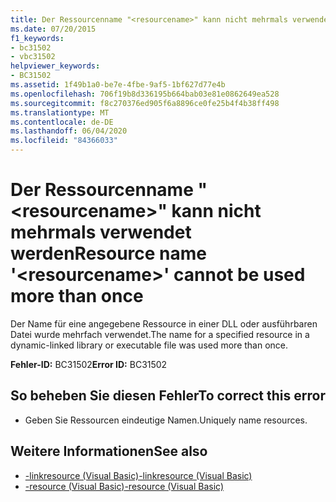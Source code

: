 ```yaml
---
title: Der Ressourcenname "<resourcename>" kann nicht mehrmals verwendet werden
ms.date: 07/20/2015
f1_keywords:
- bc31502
- vbc31502
helpviewer_keywords:
- BC31502
ms.assetid: 1f49b1a0-be7e-4fbe-9af5-1bf627d77e4b
ms.openlocfilehash: 706f19b8d336195b664bab03e81e0862649ea528
ms.sourcegitcommit: f8c270376ed905f6a8896ce0fe25b4f4b38ff498
ms.translationtype: MT
ms.contentlocale: de-DE
ms.lasthandoff: 06/04/2020
ms.locfileid: "84366033"
---
```

# <a name="resource-name-resourcename-cannot-be-used-more-than-once"></a><span data-ttu-id="a1e05-102">Der Ressourcenname "\<resourcename>" kann nicht mehrmals verwendet werden</span><span class="sxs-lookup"><span data-stu-id="a1e05-102">Resource name '\<resourcename>' cannot be used more than once</span></span>
<span data-ttu-id="a1e05-103">Der Name für eine angegebene Ressource in einer DLL oder ausführbaren Datei wurde mehrfach verwendet.</span><span class="sxs-lookup"><span data-stu-id="a1e05-103">The name for a specified resource in a dynamic-linked library or executable file was used more than once.</span></span>  
  
 <span data-ttu-id="a1e05-104">**Fehler-ID:** BC31502</span><span class="sxs-lookup"><span data-stu-id="a1e05-104">**Error ID:** BC31502</span></span>  
  
## <a name="to-correct-this-error"></a><span data-ttu-id="a1e05-105">So beheben Sie diesen Fehler</span><span class="sxs-lookup"><span data-stu-id="a1e05-105">To correct this error</span></span>  
  
- <span data-ttu-id="a1e05-106">Geben Sie Ressourcen eindeutige Namen.</span><span class="sxs-lookup"><span data-stu-id="a1e05-106">Uniquely name resources.</span></span>  
  
## <a name="see-also"></a><span data-ttu-id="a1e05-107">Weitere Informationen</span><span class="sxs-lookup"><span data-stu-id="a1e05-107">See also</span></span>

- [<span data-ttu-id="a1e05-108">-linkresource (Visual Basic)</span><span class="sxs-lookup"><span data-stu-id="a1e05-108">-linkresource (Visual Basic)</span></span>](../reference/command-line-compiler/linkresource.md)
- [<span data-ttu-id="a1e05-109">-resource (Visual Basic)</span><span class="sxs-lookup"><span data-stu-id="a1e05-109">-resource (Visual Basic)</span></span>](../reference/command-line-compiler/resource.md)
